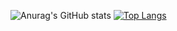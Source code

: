 ![Anurag's GitHub stats](https://github-readme-stats.vercel.app/api?username=MAAAARCY&show_icons=true&theme=tokyonight)
[![Top Langs](https://github-readme-stats.vercel.app/api/top-langs/?username=MAAAARCY&layout=compact&theme=radical)](https://github.com/MAAAARCY/github-readme-stats)
